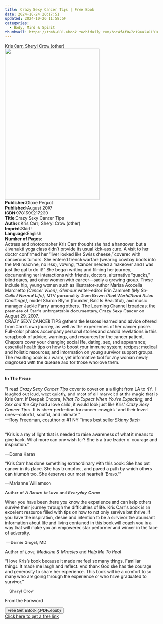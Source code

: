 ```yaml
---
title: Crazy Sexy Cancer Tips | Free Book
date: 2024-10-24 20:17:51
updated: 2024-10-26 11:58:59
categories:
  - Body, Mind & Spirit
thumbnail: https://thmb-001-ebook.techidaily.com/bbc4f4f847c19ea2a81318961e0e97214ced09dcd72ba47a4f5c13a811ba8053.jpg
---
```

<main id="book-container">
  <div class="flex flex-col">
    <div class="book-brief flex-1 py-6 px-4 sm:p-6 md:py-10 md:px-8">
      <!-- brief-->
      <div class="book-brief-main">Kris Carr, Sheryl Crow (other)</div>
    </div>
    <div
      class="book-meta-info flex-1 grid gap-4 col-start-1 col-end-3 row-start-1 sm:mb-6 sm:grid-cols-4 lg:gap-6 lg:col-start-2 lg:row-end-6 lg:row-span-6 lg:mb-0"
    >
      <div
        class="book-meta-info-left place-content-center mt-4 p-4 text-sm leading-6 col-start-2 col-span-2 dark:text-slate-400"
      >
        <img
          class="w-full h-500 object-cover rounded-lg sm:h-255 sm:col-span-2 lg:col-span-full"
          src="https://img-001-ebook.techidaily.com/9d542e12c1f832af099db14cc6ef9ef48a359ed5e942c11344efb1f68f98df35.jpg"
          alt=""
          width="312"
          height="500"
        />
      </div>
      <div
        class="book-meta-info-right mt-2 col-start-1 row-start-2 col-span-3 self-center"
      >
        <!-- meta data  -->
        <div class="flex flex-col px-4 md:px-8">
          <div class="flex-1">
            <strong>Publisher</strong>:<span class="px-2">Globe Pequot</span>
          </div>
          <div class="flex-1">
            <strong>Published</strong>:<span class="px-2">August 2007</span>
          </div>
          <div class="flex-1">
            <strong>ISBN</strong>:<span class="px-2">9781599217239</span>
          </div>
          <div class="flex-1">
            <strong>Title</strong>:<span class="px-2"
              >Crazy Sexy Cancer Tips</span
            >
          </div>
          <div class="flex-1">
            <strong>Author</strong>:<span class="px-2"
              >Kris Carr; Sheryl Crow (other)</span
            >
          </div>
          <div class="flex-1">
            <strong>Imprint</strong>:<span class="px-2">Skirt!</span>
          </div>
          <div class="flex-1">
            <strong>Language</strong>:<span class="px-2">English</span>
          </div>
          <div class="flex-1">
            <strong>Number of Pages</strong>:<span class="px-2"></span>
          </div>
        </div>
      </div>
    </div>
    <div class="book-description flex-1 py-6 px-4 sm:p-6 md:py-10 md:px-8">
      <div class="book-description-main">
        <div accordion-content="" id="description">
          Actress and photographer Kris Carr thought she had a hangover,
          but&nbsp;a Jivamukti yoga class didn’t provide its usual kick-ass
          cure. A visit to her doctor confirmed her “liver looked like Swiss
          cheese,” covered with cancerous tumors. She entered trench warfare
          (wearing cowboy boots into the MRI machine, no less), vowing, “Cancer
          needed a makeover and I was just the gal to do it!” She began writing
          and filming her journey, documenting her interactions with friends,
          doctors, alternative “quacks,” blind dates, and other women with
          cancer—sadly a growing group. These include hip, young women such as
          illustrator-author Marisa Acocella Marchetto
          <i>(Cancer Vixen), Glamour</i> writer-editor Erin Zammett
          <i>(My So-Called Normal Life),</i> MTV&nbsp;personality Diem Brown
          <i>(<i>Real World/Road Rules Challenge)</i></i
          >, model Sharon Blynn (founder, Bald Is Beautiful), and music manager
          Jackie Farry, among others. &nbsp;The Learning Channel broadcast the
          premiere of Carr’s unforgettable documentary, Crazy Sexy Cancer on
          August 29, 2007.<br />CRAZY SEXY CANCER TIPS gathers the lessons
          learned and advice offered from Carr’s own journey, as well as the
          experiences of her cancer posse. Full-color photos accompany personal
          stories and candid revelations in this scrapbook of advice, warnings,
          and resources for the cancer patient. Chapters cover your changing
          social life, dating, sex, and appearance; essential health tips on how
          to boost your immune system; recipes; medical and holistic resources;
          and information on young survivor support groups. The resulting book
          is a warm, yet informative tool for any woman newly diagnosed with the
          disease and for those who love them.<br />
        </div>
        <div class="accordion-fader"></div>
      </div>
    </div>
    <div class="book-excerpts flex-1 py-6 px-4 sm:p-6 md:py-10 md:px-8">
      <!-- excerpts-->
      <div class="book-excerpts-main">
        <hr />
        <h4 class="placeholder placeholder-heading">
          <span>In The Press</span>
        </h4>
        <p>
          "I read <i>Crazy Sexy Cancer Tips</i> cover to cover on a a flight
          from LA to NY. I laughed out loud, wept quietly, and most of all,
          marveled at the magic that is Kris Carr. If Deepak Chopra,
          <i>What To Expect When You're Expecting, </i>and
          <i>Sex and the City</i> had a love child, it would look just like
          Kris' <i>Crazy Sexy Cancer Tips</i>.&nbsp; It is sheer perfection for
          cancer 'cowgirls' and their loved ones—colorful, soulful, and
          intimate."<br />—Rory Freedman, coauthor of #1 NY Times best seller
          <i>Skinny Bitch<br /><br /></i>
        </p>
        <p>
          “Kris is a ray of light that is needed to raise awareness of what it
          means to give back. What more can one wish for? She is a true leader
          of courage and inspiration.”
        </p>
        <p>—Donna Karan</p>
        <p>
          “Kris Carr has done something extraordinary with this book: She has
          put cancer in its place. She has triumphed, and paved a path by which
          others can triumph too. She deserves our most heartfelt ‘Bravo.’”
        </p>
        <p>—Marianne Williamson</p>
        <p>Author of <i>A Return to Love</i> and <i>Everyday Grace</i></p>
        <p>
          When you have been there you know the experience and can help others
          survive their journey through the difficulties of life. Kris Carr's
          book is an excellent resource filled with tips on how to not only
          survive but thrive. If you have the inspiration, desire and intention
          to be a&nbsp;survivor the abundant information about life and living
          contained in this book will coach you in a way that will make you an
          empowered star performer and winner in the face of adversity.
        </p>
        <p>&nbsp;—Bernie Siegel, MD</p>
        <p>
          Author of <i>Love, Medicine &amp; Miracles</i> and
          <i>Help Me To Heal</i>
        </p>
        <p>
          “I love Kris’s book because it made me feel so many
          things.&nbsp;Familiar things.&nbsp;It made me laugh and
          reflect.&nbsp;And thank God she has the courage and generosity to
          share her experience.&nbsp;This book will be a comfort to so many who
          are going through the experience or who have graduated to survivor.”
        </p>
        <p>—Sheryl Crow</p>
        <p>From the Foreword</p>
        <p></p>
      </div>
    </div>
    <div
      class="book-about-author flex-1 py-6 px-4 sm:p-6 md:py-10 md:px-8"
    ></div>
    <div class="book-free-get flex-1 py-6 px-4 sm:p-6 md:py-10 md:px-8">
      <button
        id="btn-free-get"
        class="bg-blue-500 hover:bg-blue-700 text-white font-bold py-2 px-4 rounded"
      >
        Free Get EBook (.PDF/.epub)
      </button>
      <div id="countdown-display" class="px-2 text-lg mt-2"></div>
      <a
        id="free-link"
        class="hidden bg-blue-500 hover:bg-blue-700 text-white font-bold py-2 px-4 rounded"
        href="https://www.ebooks.com/en-us/book/1759790/crazy-sexy-cancer-tips/kris-carr/"
        target="_blank"
        >Click here to get a free link</a
      >
    </div>
    <script>
      let countdownTime = 0;
      let countdownInterval = null;
      document
        .getElementById('btn-free-get')
        .addEventListener('click', startCountdown);
      function startCountdown() {
        countdownTime = new Date().getTime() + 60000 * 3;
        countdownInterval = setInterval(updateCountdown, 1000);
        document.getElementById('btn-free-get').disabled = true;
        document
          .getElementById('btn-free-get')
          .classList.add('bg-gray-500', 'cursor-not-allowed');
      }
      function updateCountdown() {
        let currentTime = new Date().getTime();
        let timeLeft = countdownTime - currentTime;
        let secondsLeft = Math.floor(timeLeft / 1000);
        document.getElementById('countdown-display').innerHTML =
          `Remaining time: ${secondsLeft} seconds.`;
        if (secondsLeft <= 0) {
          clearInterval(countdownInterval);
          document.getElementById('btn-free-get').classList.add('hidden');
          document.getElementById('free-link').classList.remove('hidden');
          document.getElementById('countdown-display').innerHTML = '';
        }
      }
    </script>
  </div>
</main>
